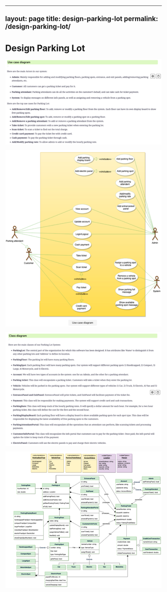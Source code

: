 
---
layout: page
title: design-parking-lot
permalink: /design-parking-lot/
---

# Design Parking Lot

![Screenshot 2020-12-11 at 6.43.11 PM](assets/Screenshot%202020-12-11%20at%206.43.11%20PM.png)



![Screenshot 2020-12-11 at 6.47.47 PM](assets/Screenshot%202020-12-11%20at%206.47.47%20PM.png)



![Screenshot 2020-12-11 at 6.48.20 PM](assets/Screenshot%202020-12-11%20at%206.48.20%20PM.png)

![Screenshot 2020-12-11 at 6.48.50 PM](assets/Screenshot%202020-12-11%20at%206.48.50%20PM.png)